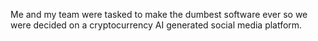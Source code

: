 Me and my team were tasked to make the dumbest software ever so we were decided on a cryptocurrency AI generated social media platform.
